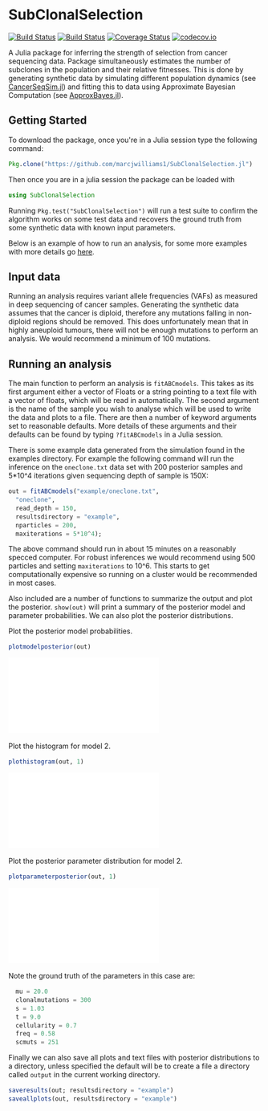 # SubClonalSelection

[![Build Status](https://travis-ci.org/marcjwilliams1/SubClonalSelection.jl.svg?branch=master)](https://travis-ci.org/marcjwilliams1/SubClonalSelection.jl)
[![Build Status](https://ci.appveyor.com/api/projects/status/github/marcjwilliams1/SubClonalSelection.jl?branch=master&svg=true)](https://ci.appveyor.com/project/marcjwilliams1/SubClonalSelection-jl/branch/master)
[![Coverage Status](https://coveralls.io/repos/github/marcjwilliams1/SubClonalSelection.jl/badge.svg?branch=master)](https://coveralls.io/github/marcjwilliams1/SubClonalSelection.jl?branch=master)
[![codecov.io](http://codecov.io/github/marcjwilliams1/SubClonalSelection.jl/coverage.svg?branch=master)](http://codecov.io/github/marcjwilliams1/SubClonalSelection.jl?branch=master)

A Julia package for inferring the strength of selection from cancer sequencing data. Package simultaneously estimates the number of subclones in the population and their relative fitnesses. This is done by generating synthetic data by simulating different population dynamics (see [CancerSeqSim.jl](https://github.com/marcjwilliams1/CancerSeqSim.jl)) and fitting this to data using Approximate Bayesian Computation (see [ApproxBayes.jl](https://github.com/marcjwilliams1/ApproxBayes.jl)).

## Getting Started
To download the package, once you're in a Julia session type the following command:
```julia
Pkg.clone("https://github.com/marcjwilliams1/SubClonalSelection.jl")
```

Then once you are in a julia session the package can be loaded with
```julia
using SubClonalSelection
```
Running `Pkg.test("SubClonalSelection")` will run a test suite to confirm the algorithm works on some test data and recovers the ground truth from some synthetic data with known input parameters.

Below is an example of how to run an analysis, for some more examples with more details go [here](https://github.com/marcjwilliams1/SubClonalSelection.jl/tree/master/example).

## Input data
Running an analysis requires variant allele frequencies (VAFs) as measured in deep sequencing of cancer samples. Generating the synthetic data assumes that the cancer is diploid, therefore any mutations falling in non-diploid regions should be removed. This does unfortunately mean that in highly aneuploid tumours, there will not be enough mutations to perform an analysis. We would recommend a minimum of 100 mutations.

## Running an analysis
The main function to perform an analysis is ```fitABCmodels```. This takes as its first argument either a vector of Floats or a string pointing to a text file with a vector of floats, which will be read in automatically. The second argument is the name of the sample you wish to analyse which will be used to write the data and plots to a file. There are then a number of keyword arguments set to reasonable defaults. More details of these arguments and their defaults can be found by typing ```?fitABCmodels``` in a Julia session.

There is some example data generated from the simulation found in the examples directory. For example the following command will run the inference on the ```oneclone.txt``` data set with 200 posterior samples and 5*10^4 iterations given sequencing depth of sample is 150X:
```julia
out = fitABCmodels("example/oneclone.txt",
  "oneclone",
  read_depth = 150,
  resultsdirectory = "example",
  nparticles = 200,
  maxiterations = 5*10^4);
```
The above command should run in about 15 minutes on a reasonably specced computer. For robust inferences we would recommend using 500 particles and setting ```maxiterations``` to 10^6. This starts to get computationally expensive so running on a cluster would be recommended in most cases.

Also included are a number of functions to summarize the output and plot the posterior. ```show(out)``` will print a summary of the posterior model and parameter probabilities. We can also plot the posterior distributions.

Plot the posterior model probabilities.
```julia
plotmodelposterior(out)
```
![plot](/example/oneclone/plots/oneclone-modelposterior.pdf)

Plot the histogram for model 2.
```julia
plothistogram(out, 1)
```
![plot](/example/oneclone/plots/oneclone-histogram-1clone.pdf)

Plot the posterior parameter distribution for model 2.
```julia
plotparameterposterior(out, 1)
```
![plot](/example/oneclone/plots/oneclone-posterior-1clone.pdf)

Note the ground truth of the parameters in this case are:
```julia
  mu = 20.0
  clonalmutations = 300
  s = 1.03
  t = 9.0
  cellularity = 0.7
  freq = 0.58
  scmuts = 251
```

Finally we can also save all plots and text files with posterior distributions to a directory, unless specified the default will be to create a file a directory called ```output``` in the current working directory.

```julia
saveresults(out; resultsdirectory = "example")
saveallplots(out, resultsdirectory = "example")
```
